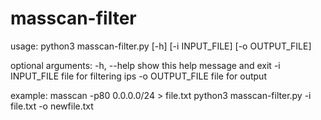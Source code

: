# masscan-filter

usage: python3 masscan-filter.py [-h] [-i INPUT_FILE] [-o OUTPUT_FILE]

optional arguments:
  -h, --help      show this help message and exit
  -i INPUT_FILE   file for filtering ips
  -o OUTPUT_FILE  file for output

example:
masscan -p80 0.0.0.0/24 > file.txt
python3 masscan-filter.py -i file.txt -o newfile.txt
